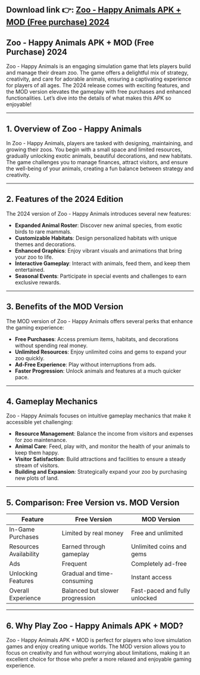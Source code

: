 ## **Download link 👉: [Zoo - Happy Animals APK + MOD (Free purchase) 2024](https://tinyurl.com/4xm9wcb9)**

## Zoo - Happy Animals APK + MOD (Free Purchase) 2024  

Zoo - Happy Animals is an engaging simulation game that lets players build and manage their dream zoo. The game offers a delightful mix of strategy, creativity, and care for adorable animals, ensuring a captivating experience for players of all ages. The 2024 release comes with exciting features, and the MOD version elevates the gameplay with free purchases and enhanced functionalities. Let’s dive into the details of what makes this APK so enjoyable!  

---

## 1. **Overview of Zoo - Happy Animals**  
In Zoo - Happy Animals, players are tasked with designing, maintaining, and growing their zoos. You begin with a small space and limited resources, gradually unlocking exotic animals, beautiful decorations, and new habitats. The game challenges you to manage finances, attract visitors, and ensure the well-being of your animals, creating a fun balance between strategy and creativity.  

---

## 2. **Features of the 2024 Edition**  
The 2024 version of Zoo - Happy Animals introduces several new features:  
- **Expanded Animal Roster**: Discover new animal species, from exotic birds to rare mammals.  
- **Customizable Habitats**: Design personalized habitats with unique themes and decorations.  
- **Enhanced Graphics**: Enjoy vibrant visuals and animations that bring your zoo to life.  
- **Interactive Gameplay**: Interact with animals, feed them, and keep them entertained.  
- **Seasonal Events**: Participate in special events and challenges to earn exclusive rewards.  

---

## 3. **Benefits of the MOD Version**  
The MOD version of Zoo - Happy Animals offers several perks that enhance the gaming experience:  
- **Free Purchases**: Access premium items, habitats, and decorations without spending real money.  
- **Unlimited Resources**: Enjoy unlimited coins and gems to expand your zoo quickly.  
- **Ad-Free Experience**: Play without interruptions from ads.  
- **Faster Progression**: Unlock animals and features at a much quicker pace.  

---

## 4. **Gameplay Mechanics**  
Zoo - Happy Animals focuses on intuitive gameplay mechanics that make it accessible yet challenging:  
- **Resource Management**: Balance the income from visitors and expenses for zoo maintenance.  
- **Animal Care**: Feed, play with, and monitor the health of your animals to keep them happy.  
- **Visitor Satisfaction**: Build attractions and facilities to ensure a steady stream of visitors.  
- **Building and Expansion**: Strategically expand your zoo by purchasing new plots of land.  

---

## 5. **Comparison: Free Version vs. MOD Version**  
| **Feature**               | **Free Version**                    | **MOD Version**                   |  
|---------------------------|-------------------------------------|-----------------------------------|  
| In-Game Purchases         | Limited by real money              | Free and unlimited               |  
| Resources Availability    | Earned through gameplay            | Unlimited coins and gems         |  
| Ads                       | Frequent                           | Completely ad-free               |  
| Unlocking Features        | Gradual and time-consuming         | Instant access                   |  
| Overall Experience        | Balanced but slower progression    | Fast-paced and fully unlocked    |  

---

## 6. **Why Play Zoo - Happy Animals APK + MOD?**  
Zoo - Happy Animals APK + MOD is perfect for players who love simulation games and enjoy creating unique worlds. The MOD version allows you to focus on creativity and fun without worrying about limitations, making it an excellent choice for those who prefer a more relaxed and enjoyable gaming experience.
